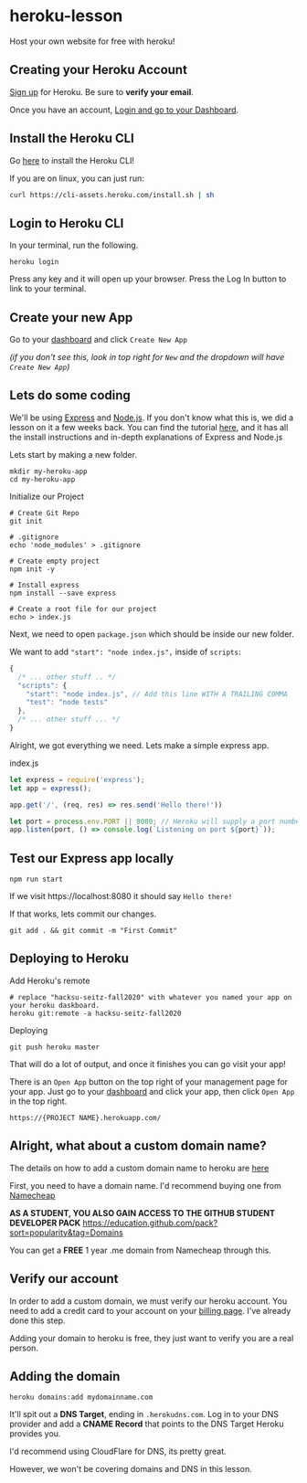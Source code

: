 # heroku-lesson
Host your own website for free with heroku!

## Creating your Heroku Account
[Sign up](https://signup.heroku.com/login) for Heroku. Be sure to __verify your email__.

Once you have an account, [Login and go to your Dashboard](https://dashboard.heroku.com/apps).

## Install the Heroku CLI
Go [here](https://devcenter.heroku.com/articles/heroku-cli) to install the Heroku CLI!

If you are on linux, you can just run:
```sh
curl https://cli-assets.heroku.com/install.sh | sh
```

## Login to Heroku CLI
In your terminal, run the following.
```
heroku login
```
Press any key and it will open up your browser. Press the Log In button to link to your terminal.

## Create your new App
Go to your [dashboard](https://dashboard.heroku.com/apps) and click `Create New App`

*(if you don't see this, look in top right for `New` and the dropdown will have `Create New App`)*

## Lets do some coding

We'll be using [Express](https://expressjs.com/) and [Node.js](https://nodejs.org/en/). If you don't know what this is, we did a lesson on it a few weeks back. You can find the tutorial [here](https://github.com/hacksu/express-tutorial), and it has all the install instructions and in-depth explanations of Express and Node.js


Lets start by making a new folder.
```
mkdir my-heroku-app
cd my-heroku-app
```

Initialize our Project
```
# Create Git Repo
git init

# .gitignore
echo 'node_modules' > .gitignore

# Create empty project
npm init -y

# Install express
npm install --save express

# Create a root file for our project
echo > index.js
```

Next, we need to open `package.json` which should be inside our new folder.


We want to add `"start": "node index.js",` inside of `scripts`:
```js
{
  /* ... other stuff .. */
  "scripts": {
    "start": "node index.js", // Add this line WITH A TRAILING COMMA
    "test": "node tests"
  },
  /* ... other stuff ... */
}
```

Alright, we got everything we need. Lets make a simple express app.

index.js
```js
let express = require('express');
let app = express();

app.get('/', (req, res) => res.send('Hello there!'))

let port = process.env.PORT || 8080; // Heroku will supply a port number for us through environment variables.
app.listen(port, () => console.log(`Listening on port ${port}`));

```

## Test our Express app locally
`npm run start`

If we visit https://localhost:8080 it should say `Hello there!`

If that works, lets commit our changes.
```
git add . && git commit -m "First Commit"
```

## Deploying to Heroku

Add Heroku's remote
```
# replace "hacksu-seitz-fall2020" with whatever you named your app on your heroku daskboard.
heroku git:remote -a hacksu-seitz-fall2020
```

Deploying
```
git push heroku master
```

That will do a lot of output, and once it finishes you can go visit your app!

There is an `Open App` button on the top right of your management page for your app. Just go to your [dashboard](https://dashboard.heroku.com/apps) and click your app, then click `Open App` in the top right.

`https://{PROJECT NAME}.herokuapp.com/`

## Alright, what about a custom domain name?
The details on how to add a custom domain name to heroku are [here](https://devcenter.heroku.com/articles/custom-domains)



First, you need to have a domain name. I'd recommend buying one from [Namecheap](https://namecheap.com)


**AS A STUDENT, YOU ALSO GAIN ACCESS TO THE GITHUB STUDENT DEVELOPER PACK**
https://education.github.com/pack?sort=popularity&tag=Domains

You can get a **FREE** 1 year .me domain from Namecheap through this.


## Verify our account

In order to add a custom domain, we must verify our heroku account. You need to add a credit card to your account on your [billing page](https://dashboard.heroku.com/account/billing). I've already done this step.

Adding your domain to heroku is free, they just want to verify you are a real person.

## Adding the domain

```
heroku domains:add mydomainname.com
```

It'll spit out a **DNS Target**, ending in `.herokudns.com`. Log in to your DNS provider and add a **CNAME Record** that points to the DNS Target Heroku provides you.

I'd recommend using CloudFlare for DNS, its pretty great.

However, we won't be covering domains and DNS in this lesson.
